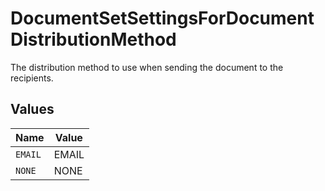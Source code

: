 # DocumentSetSettingsForDocumentDistributionMethod

The distribution method to use when sending the document to the recipients.


## Values

| Name    | Value   |
| ------- | ------- |
| `EMAIL` | EMAIL   |
| `NONE`  | NONE    |